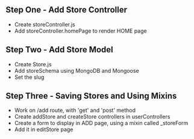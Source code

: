## Step One - Add Store Controller
* Create storeController.js
* Add storeController.homePage to render HOME page

## Step Two - Add Store Model
* Create Store.js
* Add storeSchema using MongoDB and Mongoose
* Set the slug

## Step Three - Saving Stores and Using Mixins
* Work on /add route, with 'get' and 'post' method
* Create addStore and createStore controllers in userControllers
* Create a form to display in ADD page, using a mixin called _storeForm
* Add it in editStore page






